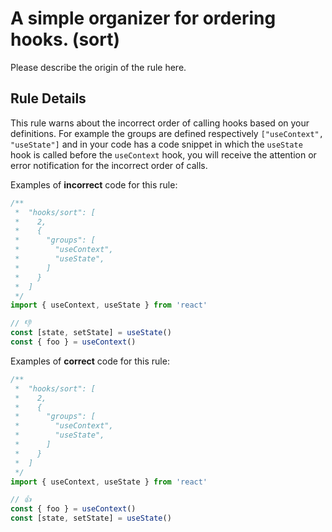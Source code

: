 # A simple organizer for ordering hooks. (sort)

Please describe the origin of the rule here.

## Rule Details

This rule warns about the incorrect order of calling hooks based on your definitions. For example the groups are defined respectively `["useContext", "useState"]` and in your code has a code snippet in which the `useState` hook is called before the `useContext` hook, you will receive the attention or error notification for the incorrect order of calls.

Examples of **incorrect** code for this rule:

```js
/**
 *  "hooks/sort": [
 *    2,
 *    {
 *      "groups": [
 *        "useContext",
 *        "useState",
 *      ]
 *    }
 *  ]
 */
import { useContext, useState } from 'react'

// 👎
const [state, setState] = useState()
const { foo } = useContext()
```

Examples of **correct** code for this rule:

```js
/**
 *  "hooks/sort": [
 *    2,
 *    {
 *      "groups": [
 *        "useContext",
 *        "useState",
 *      ]
 *    }
 *  ]
 */
import { useContext, useState } from 'react'

// 👍
const { foo } = useContext()
const [state, setState] = useState()
```
